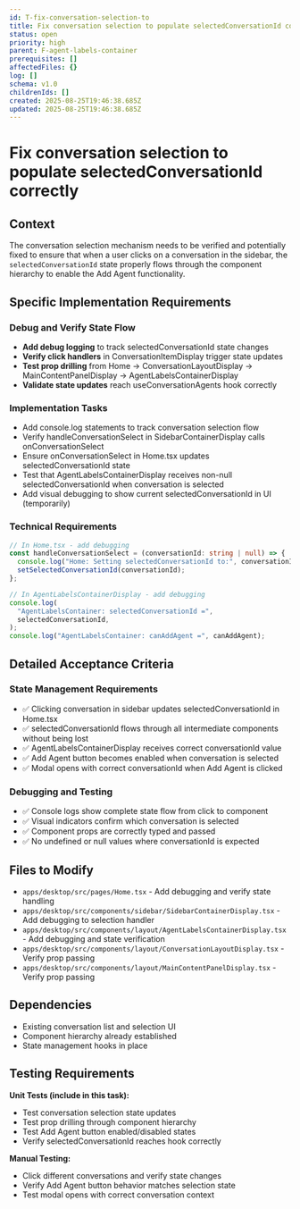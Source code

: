 ```yaml
---
id: T-fix-conversation-selection-to
title: Fix conversation selection to populate selectedConversationId correctly
status: open
priority: high
parent: F-agent-labels-container
prerequisites: []
affectedFiles: {}
log: []
schema: v1.0
childrenIds: []
created: 2025-08-25T19:46:38.685Z
updated: 2025-08-25T19:46:38.685Z
---
```


# Fix conversation selection to populate selectedConversationId correctly

## Context

The conversation selection mechanism needs to be verified and potentially fixed to ensure that when a user clicks on a conversation in the sidebar, the `selectedConversationId` state properly flows through the component hierarchy to enable the Add Agent functionality.

## Specific Implementation Requirements

### Debug and Verify State Flow

- **Add debug logging** to track selectedConversationId state changes
- **Verify click handlers** in ConversationItemDisplay trigger state updates
- **Test prop drilling** from Home → ConversationLayoutDisplay → MainContentPanelDisplay → AgentLabelsContainerDisplay
- **Validate state updates** reach useConversationAgents hook correctly

### Implementation Tasks

- Add console.log statements to track conversation selection flow
- Verify handleConversationSelect in SidebarContainerDisplay calls onConversationSelect
- Ensure onConversationSelect in Home.tsx updates selectedConversationId state
- Test that AgentLabelsContainerDisplay receives non-null selectedConversationId when conversation is selected
- Add visual debugging to show current selectedConversationId in UI (temporarily)

### Technical Requirements

```typescript
// In Home.tsx - add debugging
const handleConversationSelect = (conversationId: string | null) => {
  console.log("Home: Setting selectedConversationId to:", conversationId);
  setSelectedConversationId(conversationId);
};

// In AgentLabelsContainerDisplay - add debugging
console.log(
  "AgentLabelsContainer: selectedConversationId =",
  selectedConversationId,
);
console.log("AgentLabelsContainer: canAddAgent =", canAddAgent);
```

## Detailed Acceptance Criteria

### State Management Requirements

- ✅ Clicking conversation in sidebar updates selectedConversationId in Home.tsx
- ✅ selectedConversationId flows through all intermediate components without being lost
- ✅ AgentLabelsContainerDisplay receives correct conversationId value
- ✅ Add Agent button becomes enabled when conversation is selected
- ✅ Modal opens with correct conversationId when Add Agent is clicked

### Debugging and Testing

- ✅ Console logs show complete state flow from click to component
- ✅ Visual indicators confirm which conversation is selected
- ✅ Component props are correctly typed and passed
- ✅ No undefined or null values where conversationId is expected

## Files to Modify

- `apps/desktop/src/pages/Home.tsx` - Add debugging and verify state handling
- `apps/desktop/src/components/sidebar/SidebarContainerDisplay.tsx` - Add debugging to selection handler
- `apps/desktop/src/components/layout/AgentLabelsContainerDisplay.tsx` - Add debugging and state verification
- `apps/desktop/src/components/layout/ConversationLayoutDisplay.tsx` - Verify prop passing
- `apps/desktop/src/components/layout/MainContentPanelDisplay.tsx` - Verify prop passing

## Dependencies

- Existing conversation list and selection UI
- Component hierarchy already established
- State management hooks in place

## Testing Requirements

**Unit Tests (include in this task):**

- Test conversation selection state updates
- Test prop drilling through component hierarchy
- Test Add Agent button enabled/disabled states
- Verify selectedConversationId reaches hook correctly

**Manual Testing:**

- Click different conversations and verify state changes
- Verify Add Agent button behavior matches selection state
- Test modal opens with correct conversation context
